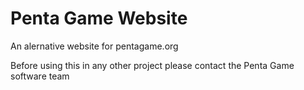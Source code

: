 # Penta Game Website
An alernative website for pentagame.org

Before using this in any other project please contact the Penta Game software team
